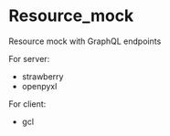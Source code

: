 # Resource_mock

Resource mock with GraphQL endpoints

For server: 
- strawberry
- openpyxl

For client:
- gcl


